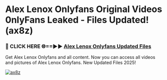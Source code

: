 # Alex Lenox Onlyfans Original Videos 0nlyFans Leaked - Files Updated! (ax8z)

<h3>🔴 CLICK HERE 🌐==►► <a href="https://tinyurl.com/ehrbuxhb" rel="nofollow">Alex Lenox Onlyfans Updated Files</a></h3>

Get Alex Lenox Onlyfans and all content. Now you can access all videos and pictures of Alex Lenox Onlyfans. New Updated Files 2025!

[![ax8z](https://i.imgur.com/lVYEuWS.gif)](https://tinyurl.com/ehrbuxhb)
